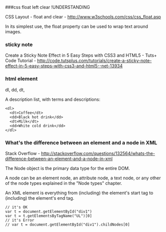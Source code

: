 
###css float left clear  !UNDERSTANDING

CSS Layout - float and clear - http://www.w3schools.com/css/css_float.asp

In its simplest use, the float property can be used to wrap text around images.

### sticky note

Create a Sticky Note Effect in 5 Easy Steps with CSS3 and HTML5 - Tuts+ Code Tutorial - http://code.tutsplus.com/tutorials/create-a-sticky-note-effect-in-5-easy-steps-with-css3-and-html5--net-13934


### html element

dl, dd, dt, 

A description list, with terms and descriptions:

	<dl>
	  <dt>Coffee</dt>
	  <dd>Black hot drink</dd>
	  <dt>Milk</dt>
	  <dd>White cold drink</dd>
	</dl>


### What's the difference between an element and a node in XML

Stack Overflow - http://stackoverflow.com/questions/132564/whats-the-difference-between-an-element-and-a-node-in-xml

The Node object is the primary data type for the entire DOM.

A node can be an element node, an attribute node, a text node, or any other of the node types explained in the "Node types" chapter.

An XML element is everything from (including) the element's start tag to (including) the element's end tag.

	// it's OK
	var t = document.getElementById("div1")
    var t = t.getElementsByTagName("UL")[0]
    // it's Error
    // var t = document.getElementById("div1").childNodes[0]